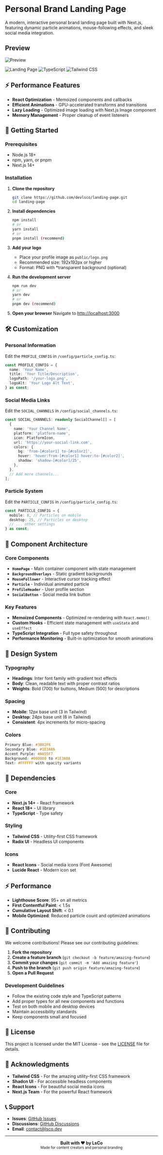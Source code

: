 # Personal Brand Landing Page

A modern, interactive personal brand landing page built with Next.js, featuring dynamic particle animations, mouse-following effects, and sleek social media integration.

## **Preview**
![Preview](https://i.imgur.com/EYJM2Jz.png)

![Landing Page](https://img.shields.io/badge/Next.js-14+-black?style=for-the-badge&logo=next.js)
![TypeScript](https://img.shields.io/badge/TypeScript-100%25-blue?style=for-the-badge&logo=typescript)
![Tailwind CSS](https://img.shields.io/badge/Tailwind_CSS-Latest-38B2AC?style=for-the-badge&logo=tailwind-css)

## ⚡ **Performance Features**

- **React Optimization** - Memoized components and callbacks
- **Efficient Animations** - GPU-accelerated transforms and transitions
- **Lazy Loading** - Optimized image loading with Next.js Image component
- **Memory Management** - Proper cleanup of event listeners

## 🚀 Getting Started

### Prerequisites

- Node.js 18+
- npm, yarn, or pnpm
- Next.js 14+

### Installation

1. **Clone the repository**

   ```bash
   git clone https://github.com/devlsco/landing-page.git
   cd landing-page
   ```

2. **Install dependencies**

   ```bash
   npm install
   # or
   yarn install
   # or
   pnpm install (recommend)
   ```

3. **Add your logo**

   - Place your profile image as `public/logo.png`
   - Recommended size: 192x192px or higher
   - Format: PNG with \*transparent background (optional)

4. **Run the development server**

   ```bash
   npm run dev
   # or
   yarn dev
   # or
   pnpm dev (recommend)
   ```

5. **Open your browser**
   Navigate to [http://localhost:3000](http://localhost:3000)

## 🛠️ Customization

### Personal Information

Edit the `PROFILE_CONFIG` in `/config/particle_config.ts`:

```typescript
const PROFILE_CONFIG = {
  name: 'Your Name',
  title: 'Your Title/Description',
  logoPath: '/your-logo.png',
  logoAlt: 'Your Logo Alt Text',
} as const;
```

### Social Media Links

Edit the `SOCIAL_CHANNELS` in `/config/social_channels.ts`:

```typescript
const SOCIAL_CHANNELS: readonly SocialChannel[] = [
  {
    name: 'Your Channel Name',
    platform: 'platform-name',
    icon: PlatformIcon,
    url: 'https://your-social-link.com',
    colors: {
      bg: 'from-[#color1] to-[#color2]',
      hover: 'hover:from-[#color1] hover:to-[#color2]',
      shadow: 'shadow-[#color]/25',
    },
  },
  // Add more channels...
];
```

### Particle System

Edit the `PARTICLE_CONFIG` in `/config/particle_config.ts`:

```typescript
const PARTICLE_CONFIG = {
  mobile: 8, // Particles on mobile
  desktop: 25, // Particles on desktop
  // ... other settings
} as const;
```

## 🎯 Component Architecture

### Core Components

- **`HomePage`** - Main container component with state management
- **`BackgroundOverlays`** - Static gradient backgrounds
- **`MouseFollower`** - Interactive cursor tracking effect
- **`Particle`** - Individual animated particle
- **`ProfileHeader`** - User profile section
- **`SocialButton`** - Social media link button

### Key Features

- **Memoized Components** - Optimized re-rendering with `React.memo()`
- **Custom Hooks** - Efficient state management with `useState` and `useEffect`
- **TypeScript Integration** - Full type safety throughout
- **Performance Monitoring** - Built-in optimization for smooth animations

## 🎨 Design System

### Typography

- **Headings**: Inter font family with gradient text effects
- **Body**: Clean, readable text with proper contrast ratios
- **Weights**: Bold (700) for buttons, Medium (500) for descriptions

### Spacing

- **Mobile**: 12px base unit (3 in Tailwind)
- **Desktop**: 24px base unit (6 in Tailwind)
- **Consistent**: 4px increments for micro-spacing

### Colors

```css
Primary Blue: #3B82F6
Secondary Blue: #1E3A8A
Accent Purple: #A855F7
Background: #000000 to #1E3A8A
Text: #FFFFFF with opacity variants
```

## 🔧 Dependencies

### Core

- **Next.js 14+** - React framework
- **React 18+** - UI library
- **TypeScript** - Type safety

### Styling

- **Tailwind CSS** - Utility-first CSS framework
- **Radix UI** - Headless UI components

### Icons

- **React Icons** - Social media icons (Font Awesome)
- **Lucide React** - Modern icon set

## ⚡ Performance

- **Lighthouse Score**: 95+ on all metrics
- **First Contentful Paint**: < 1.5s
- **Cumulative Layout Shift**: < 0.1
- **Mobile Optimized**: Reduced particle count and optimized animations

## 🤝 Contributing

We welcome contributions! Please see our contributing guidelines:

1. **Fork the repository**
2. **Create a feature branch** (`git checkout -b feature/amazing-feature`)
3. **Commit your changes** (`git commit -m 'Add amazing feature'`)
4. **Push to the branch** (`git push origin feature/amazing-feature`)
5. **Open a Pull Request**

### Development Guidelines

- Follow the existing code style and TypeScript patterns
- Add proper types for all new components and functions
- Test on both mobile and desktop devices
- Maintain accessibility standards
- Keep components small and focused

## 📄 License

This project is licensed under the MIT License - see the [LICENSE](LICENSE) file for details.

## 🙏 Acknowledgments

- **Tailwind CSS** - For the amazing utility-first CSS framework
- **Shadcn UI** - For accessible headless components
- **React Icons** - For beautiful social media icons
- **Next.js Team** - For the powerful React framework

## 📞 Support

- **Issues**: [GitHub Issues](https://github.com/devlsco/landing-page/issues)
- **Discussions**: [GitHub Discussions](https://github.com/devlsco/landing-page/discussions)
- **Email**: contact@lsco.dev

---

<div align="center">
  <strong>Built with ❤️ by LsCo</strong>
  <br>
  <sub>Made for content creators and personal branding</sub>
</div>

